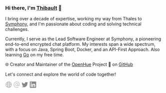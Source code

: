 ### Hi there, I'm **[Thibault][about]** 👋

I bring over a decade of expertise, working my way from Thales to [Symphony][symphony], and I'm passionate about coding and solving technical challenges.

Currently, I serve as the Lead Software Engineer at Symphony, a pioneering end-to-end encrypted chat platform. My interests span a wide spectrum, with a focus on Java, Spring Boot, Docker, and an API-First Approach. Also learning [Go][openhue-cli] on my free time.  

🌐 Creator and Maintainer of the [OpenHue][openhue] Project 🔗 on [GitHub][openhue-gh]

Let's connect and explore the world of code together!

 <a aligh="left" href="https://thibaultpensec.io" target="_blank" rel="noreferrer noopener"><img src="https://raw.githubusercontent.com/0xShapeShifter/dev-story/master/public/images/socials/globe.svg" alt="Website" width="22" height="22" /></a>
 <a aligh="left" href="mailto:thibault.pensec@gmail.com" target="_blank" rel="noreferrer noopener"><img src="https://raw.githubusercontent.com/0xShapeShifter/dev-story/master/public/images/socials/at.svg" alt="Email" width="22" height="22" /></a>
 <a aligh="left" href="https://twitter.com/thibauuIt" target="_blank" rel="noreferrer noopener"><img src="https://raw.githubusercontent.com/0xShapeShifter/dev-story/master/public/images/socials/twitter.svg" alt="Twitter" width="22" height="22" /></a>
 <a aligh="left" href="https://www.linkedin.com/in/thibault-pensec" target="_blank" rel="noreferrer noopener"><img src="https://raw.githubusercontent.com/0xShapeShifter/dev-story/master/public/images/socials/linkedin.svg" alt="LinkedIn" width="22" height="22" /></a>  

[comment]: <> (Links)

[about]: https://thibaultpensec.io/about
[symphony]: https://symphony.com
[openhue]: https://www.openhue.io
[openhue-gh]: https://github.com/openhue
[openhue-cli]: https://github.com/openhue/openhue-cli
